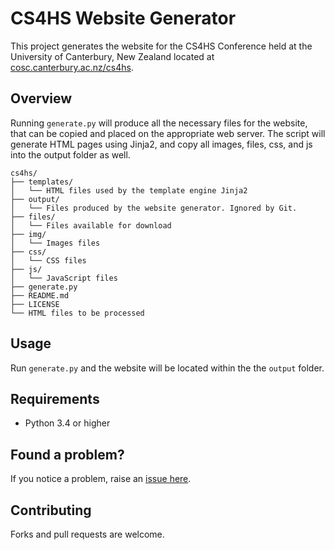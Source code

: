 # CS4HS Website Generator

This project generates the website for the CS4HS Conference held at the University of Canterbury, New Zealand located at [cosc.canterbury.ac.nz/cs4hs](http://www.cosc.canterbury.ac.nz/cs4hs/index.html).

## Overview

Running `generate.py` will produce all the necessary files for the website, that can be copied and placed on the appropriate web server. The script will generate HTML pages using Jinja2, and copy all images, files, css, and js into the output folder as well.

    cs4hs/
    ├── templates/
    │   └── HTML files used by the template engine Jinja2
    ├── output/
    │   └── Files produced by the website generator. Ignored by Git.
    ├── files/
    │   └── Files available for download
    ├── img/
    │   └── Images files
    ├── css/
    │   └── CSS files
    ├── js/
    │   └── JavaScript files
    ├── generate.py
    ├── README.md
    ├── LICENSE
    └── HTML files to be processed

## Usage

Run `generate.py` and the website will be located within the the `output` folder.

## Requirements

- Python 3.4 or higher

## Found a problem?

If you notice a problem, raise an [issue here](https://github.com/uccser/cs4hs/issues).

## Contributing

Forks and pull requests are welcome.
